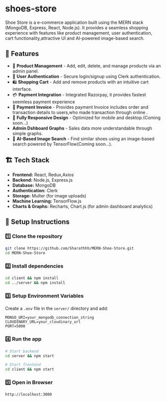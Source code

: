 # shoes-store

Shoe Store is a e-commerce application built using the MERN stack (MongoDB, Express, React, Node.js). It provides a seamless shopping experience with features like product management, user authentication, cart functionality,attractive UI and AI-powered image-based search.

## 🚀 Features
- 🛒 **Product Management** - Add, edit, delete, and manage products via an admin panel.
- 👤 **User Authentication** - Secure login/signup using Clerk authentication.
- 🛍️ **Shopping Cart** - Add and remove products with an intuitive cart interface.
-  💳 **Payment Integration** - Integrated Razorpay, it provides fastest seemless payment experience
- 🧾 **Payment Invoice** - Provides payment Invoice includes order and transaction details to users,who made transaction through online .
- 🎨 **Fully Responsive Design** - Optimized for mobile and desktop.(Coming soon...)
-  **Admin Dshboard Graphs** -  Sales data more understandable through simple graphs.
-  📸 **AI-Based Image Search** - Find similar shoes using an image-based search powered by TensorFlow(Coming soon...).


## 🏗️ Tech Stack
- **Frontend:** React, Redux,Axios
- **Backend:** Node.js, Express.js
- **Database:** MongoDB
- **Authentication:** Clerk
- **Storage:** Multer (for image uploads)
- **Machine Learning:** TensorFlow.js
- **Charts & Graphs:** Recharts, Chart.js (for admin dashboard analytics)


## 🔧 Setup Instructions
### 1️⃣ Clone the repository
```sh
git clone https://github.com/Sharathhh/MERN-Shoe-Store.git
cd MERN-Shoe-Store
```

### 2️⃣ Install dependencies
```sh
cd client && npm install
cd ../server && npm install
```

### 3️⃣ Setup Environment Variables
Create a `.env` file in the `server/` directory and add:
```
MONGO_URI=your_mongodb_connection_string
CLOUDINARY_URL=your_cloudinary_url
PORT=5000
```

### 4️⃣ Run the app
```sh
# Start backend
cd server && npm start

# Start frontend
cd client && npm start
```

### 5️⃣ Open in Browser
```
http://localhost:3000
```

